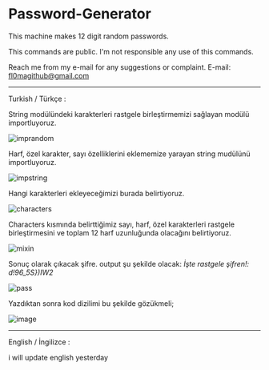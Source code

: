 # Password-Generator
This machine makes 12 digit random passwords.

This commands are public. I'm not responsible any use of this commands.

Reach me from my e-mail for any suggestions or complaint. E-mail: fl0magithub@gmail.com

------------------------------------------------------------

Turkish / Türkçe :



String modülündeki karakterleri rastgele birleştirmemizi sağlayan modülü importluyoruz.

![imprandom](https://user-images.githubusercontent.com/118469792/202874803-07798ce1-74a2-47a8-9ac2-700fb3648a95.png)

Harf, özel karakter, sayı özelliklerini eklememize yarayan string mudülünü importluyoruz.

![impstring](https://user-images.githubusercontent.com/118469792/202874884-19b3668b-5422-46c6-91d3-4d4d4dae16b6.png)

Hangi karakterleri ekleyeceğimizi burada belirtiyoruz.

![characters](https://user-images.githubusercontent.com/118469792/202875068-c9499a9b-43fb-4ccc-ba64-3df494108d63.png)

Characters kısmında belirttiğimiz sayı, harf, özel karakterleri rastgele birleştirmesini ve toplam 12 harf uzunluğunda olacağını belirtiyoruz.

![mixin](https://user-images.githubusercontent.com/118469792/202875096-13bec62d-4744-4eb8-bf10-739f00b9cfa7.png)

Sonuç olarak çıkacak şifre. output şu şekilde olacak:   *İşte rastgele şifren!: d!96_5S})IW2*

![pass](https://user-images.githubusercontent.com/118469792/202875122-9a62c28b-9312-413e-92c5-ceaea09320e5.png)



Yazdıktan sonra kod dizilimi bu şekilde gözükmeli;

![image](https://user-images.githubusercontent.com/118469792/202875214-a51c3fc4-5b47-400e-bda2-c0a66c0bc3dc.png)

------------------------------------------------------------

English / İngilizce :


i will update english yesterday
